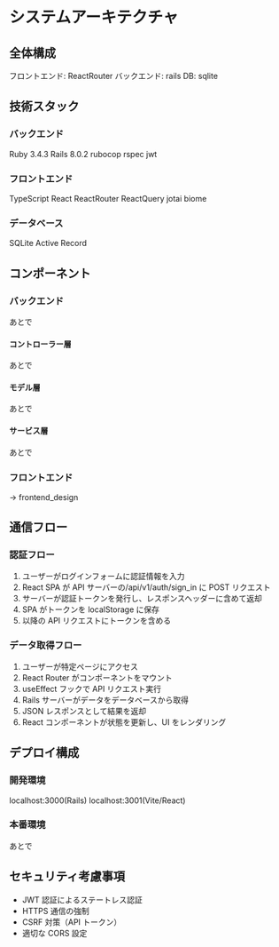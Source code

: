# システムアーキテクチャ

## 全体構成

フロントエンド: ReactRouter
バックエンド: rails
DB: sqlite

## 技術スタック

### バックエンド

Ruby 3.4.3
Rails 8.0.2
rubocop
rspec
jwt

### フロントエンド

TypeScript
React
ReactRouter
ReactQuery
jotai
biome

### データベース

SQLite
Active Record

## コンポーネント

### バックエンド

あとで

#### コントローラー層

あとで

#### モデル層

あとで

#### サービス層

あとで

### フロントエンド

-> frontend_design

## 通信フロー

### 認証フロー

1. ユーザーがログインフォームに認証情報を入力
2. React SPA が API サーバーの/api/v1/auth/sign_in に POST リクエスト
3. サーバーが認証トークンを発行し、レスポンスヘッダーに含めて返却
4. SPA がトークンを localStorage に保存
5. 以降の API リクエストにトークンを含める

### データ取得フロー

1. ユーザーが特定ページにアクセス
2. React Router がコンポーネントをマウント
3. useEffect フックで API リクエスト実行
4. Rails サーバーがデータをデータベースから取得
5. JSON レスポンスとして結果を返却
6. React コンポーネントが状態を更新し、UI をレンダリング

## デプロイ構成

### 開発環境

localhost:3000(Rails)
localhost:3001(Vite/React)

### 本番環境

あとで

## セキュリティ考慮事項

- JWT 認証によるステートレス認証
- HTTPS 通信の強制
- CSRF 対策（API トークン）
- 適切な CORS 設定
